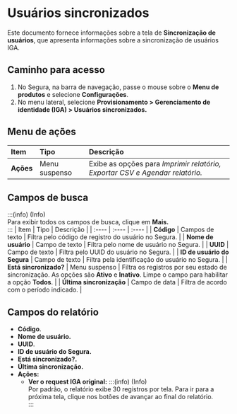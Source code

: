 # Usuários sincronizados

Este documento fornece informações sobre a tela de **Sincronização de usuários**, que apresenta informações sobre a sincronização de usuários IGA.

## Caminho para acesso
1. No Segura, na barra de navegação, passe o mouse sobre o **Menu de produtos** e selecione **Configurações**.  
2. No menu lateral, selecione **Provisionamento \> Gerenciamento de identidade (IGA) \> Usuários sincronizados.**

## Menu de ações
| Item | Tipo | Descrição |
| :---- | :---- | :---- |
| **Ações** | Menu suspenso | Exibe as opções para *Imprimir relatório, Exportar CSV e Agendar relatório.* |

## Campos de busca
:::(info) (Info)  
Para exibir todos os campos de busca, clique em **Mais.**  
:::
| Item | Tipo | Descrição |
| :---- | :---- | :---- |
| **Código** | Campos de texto | Filtra pelo código de registro do usuário no Segura. |
| **Nome de usuário** | Campo de texto | Filtra pelo nome de usuário no Segura. |
| **UUID** | Campo de texto | Filtra pelo UUID do usuário no Segura. |
| **ID de usuário do Segura** | Campo de texto | Filtra pela identificação do usuário no Segura. |
| **Está sincronizado?** | Menu suspenso | Filtra os registros por seu estado de sincronização. As opções são **Ativo** e **Inativo**. Limpe o campo para habilitar a opção **Todos**. |
| **Última sincronização** | Campo de data | Filtra de acordo com o período indicado. |

## Campos do relatório
* **Código**.  
* **Nome de usuário.**  
* **UUID**.  
* **ID de usuário do Segura.**  
* **Está sincronizado?.**  
* **Última sincronização.**  
* **Ações:**  
  * **Ver o request IGA original:** 
:::(info) (Info)  
Por padrão, o relatório exibe 30 registros por tela. Para ir para a próxima tela, clique nos botões de avançar ao final do relatório.  
:::